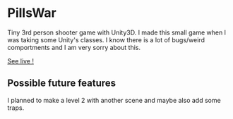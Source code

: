 # PillsWar
Tiny 3rd person shooter game with Unity3D. I made this small game when I was taking some Unity's classes.
I know there is a lot of bugs/weird comportments and I am very sorry about this.

[See live !](https://kevinbulme.github.io/PillsWar/)



## Possible future features
I planned to make a level 2 with another scene and maybe also add some traps.
